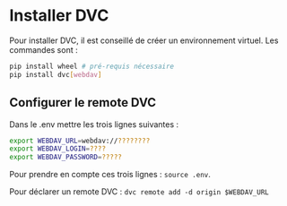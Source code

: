 # Installer DVC

Pour installer DVC, il est conseillé de créer un environnement virtuel. Les commandes sont :

```bash
pip install wheel # pré-requis nécessaire
pip install dvc[webdav]
```

## Configurer le remote DVC

Dans le .env mettre les trois lignes suivantes :

```bash
export WEBDAV_URL=webdav://????????
export WEBDAV_LOGIN=????
export WEBDAV_PASSWORD=?????
```

Pour prendre en compte ces trois lignes : `source .env`.

Pour déclarer un remote DVC : `dvc remote add -d origin $WEBDAV_URL`
